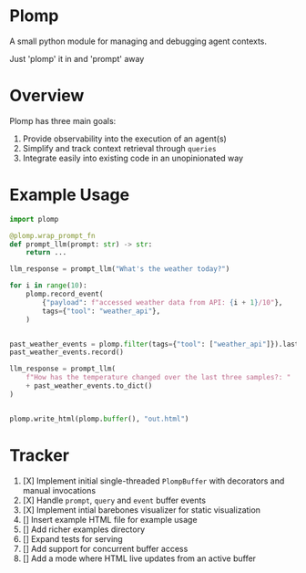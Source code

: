 # Plomp

A small python module for managing and debugging agent contexts.

Just 'plomp' it in and 'prompt' away


# Overview

Plomp has three main goals:
1. Provide observability into the execution of an agent(s)
2. Simplify and track context retrieval through `queries`
3. Integrate easily into existing code in an unopinionated way

# Example Usage


```python
import plomp

@plomp.wrap_prompt_fn
def prompt_llm(prompt: str) -> str:
    return ...

llm_response = prompt_llm("What's the weather today?")

for i in range(10):
    plomp.record_event(
        {"payload": f"accessed weather data from API: {i + 1}/10"},
        tags={"tool": "weather_api"},
    )


past_weather_events = plomp.filter(tags={"tool": ["weather_api"]}).last(3)
past_weather_events.record()

llm_response = prompt_llm(
    f"How has the temperature changed over the last three samples?: "
    + past_weather_events.to_dict()
)


plomp.write_html(plomp.buffer(), "out.html")
```


# Tracker

1. [X] Implement initial single-threaded `PlompBuffer` with decorators and manual invocations
2. [X] Handle `prompt`, `query` and `event` buffer events
3. [X] Implement intial barebones visualizer for static visualization
4. [] Insert example HTML file for example usage
5. [] Add richer examples directory
6. [] Expand tests for serving
7. [] Add support for concurrent buffer access
8. [] Add a mode where HTML live updates from an active buffer
